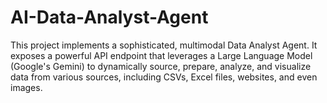 # AI-Data-Analyst-Agent
This project implements a sophisticated, multimodal Data Analyst Agent. It exposes a powerful API endpoint that leverages a Large Language Model (Google's Gemini) to dynamically source, prepare, analyze, and visualize data from various sources, including CSVs, Excel files, websites, and even images.
